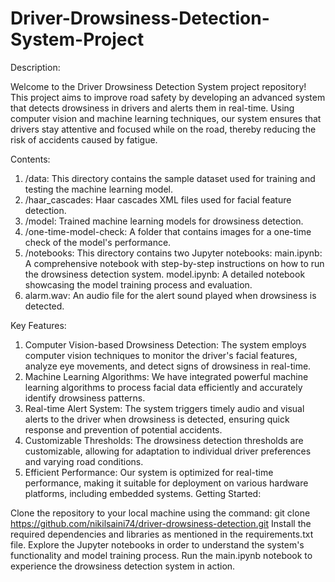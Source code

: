 # Driver-Drowsiness-Detection-System-Project

 Description:

Welcome to the Driver Drowsiness Detection System project repository! This project aims to improve road safety by developing an advanced system that detects drowsiness in drivers and alerts them in real-time. Using computer vision and machine learning techniques, our system ensures that drivers stay attentive and focused while on the road, thereby reducing the risk of accidents caused by fatigue.

Contents:

1) /data: This directory contains the sample dataset used for training and testing the machine learning model.
2) /haar_cascades: Haar cascades XML files used for facial feature detection.
3) /model: Trained machine learning models for drowsiness detection.
4) /one-time-model-check: A folder that contains images for a one-time check of the model's performance.
5) /notebooks: This directory contains two Jupyter notebooks:
    main.ipynb: A comprehensive notebook with step-by-step instructions on how to run the drowsiness detection system.
    model.ipynb: A detailed notebook showcasing the model training process and evaluation.
6) alarm.wav: An audio file for the alert sound played when drowsiness is detected.

Key Features:
1) Computer Vision-based Drowsiness Detection: The system employs computer vision techniques to monitor the driver's facial features, analyze eye movements, and detect signs of drowsiness in real-time.
2) Machine Learning Algorithms: We have integrated powerful machine learning algorithms to process facial data efficiently and accurately identify drowsiness patterns.
3) Real-time Alert System: The system triggers timely audio and visual alerts to the driver when drowsiness is detected, ensuring quick response and prevention of potential accidents.
4) Customizable Thresholds: The drowsiness detection thresholds are customizable, allowing for adaptation to individual driver preferences and varying road conditions.
5) Efficient Performance: Our system is optimized for real-time performance, making it suitable for deployment on various hardware platforms, including embedded systems.
Getting Started:

Clone the repository to your local machine using the command: git clone https://github.com/nikilsaini74/driver-drowsiness-detection.git
Install the required dependencies and libraries as mentioned in the requirements.txt file.
Explore the Jupyter notebooks in order to understand the system's functionality and model training process.
Run the main.ipynb notebook to experience the drowsiness detection system in action.
